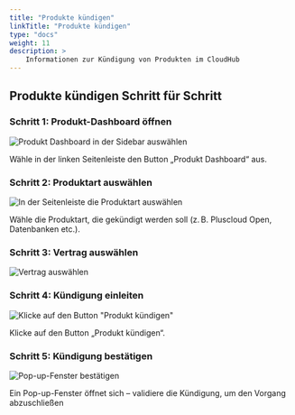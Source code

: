```yaml
---
title: "Produkte kündigen"
linkTitle: "Produkte kündigen"
type: "docs"
weight: 11
description: >
    Informationen zur Kündigung von Produkten im CloudHub
---
```



## Produkte kündigen Schritt für Schritt

### Schritt 1: Produkt-Dashboard öffnen

![Produkt Dashboard in der Sidebar auswählen](../img/canceling-products/k1.png)

Wähle in der linken Seitenleiste den Button „Produkt Dashboard“ aus.

### Schritt 2: Produktart auswählen

![In der Seitenleiste die Produktart auswählen](../img/canceling-products/k2.png)

Wähle die Produktart, die gekündigt werden soll (z. B. Pluscloud Open, Datenbanken etc.).

### Schritt 3: Vertrag auswählen

![Vertrag auswählen](../img/canceling-products/k3.png)

### Schritt 4: Kündigung einleiten

![Klicke auf den Button "Produkt kündigen"](../img/canceling-products/k4.png)

Klicke auf den Button „Produkt kündigen“.

### Schritt 5: Kündigung bestätigen

![Pop-up-Fenster bestätigen](../img/canceling-products/k5.png)

Ein Pop-up-Fenster öffnet sich – validiere die Kündigung, um den Vorgang abzuschließen